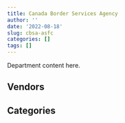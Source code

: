 ```yaml
---
title: Canada Border Services Agency
author: ''
date: '2022-08-18'
slug: cbsa-asfc
categories: []
tags: []
---
```


<script src="/rmarkdown-libs/htmlwidgets/htmlwidgets.js"></script>
<link href="/rmarkdown-libs/datatables-css/datatables-crosstalk.css" rel="stylesheet" />
<script src="/rmarkdown-libs/datatables-binding/datatables.js"></script>
<script src="/rmarkdown-libs/jquery/jquery-3.6.0.min.js"></script>
<link href="/rmarkdown-libs/dt-core-bootstrap/css/dataTables.bootstrap.min.css" rel="stylesheet" />
<link href="/rmarkdown-libs/dt-core-bootstrap/css/dataTables.bootstrap.extra.css" rel="stylesheet" />
<script src="/rmarkdown-libs/dt-core-bootstrap/js/jquery.dataTables.min.js"></script>
<script src="/rmarkdown-libs/dt-core-bootstrap/js/dataTables.bootstrap.min.js"></script>
<link href="/rmarkdown-libs/crosstalk/css/crosstalk.min.css" rel="stylesheet" />
<script src="/rmarkdown-libs/crosstalk/js/crosstalk.min.js"></script>
<script src="/rmarkdown-libs/htmlwidgets/htmlwidgets.js"></script>
<link href="/rmarkdown-libs/datatables-css/datatables-crosstalk.css" rel="stylesheet" />
<script src="/rmarkdown-libs/datatables-binding/datatables.js"></script>
<script src="/rmarkdown-libs/jquery/jquery-3.6.0.min.js"></script>
<link href="/rmarkdown-libs/dt-core-bootstrap/css/dataTables.bootstrap.min.css" rel="stylesheet" />
<link href="/rmarkdown-libs/dt-core-bootstrap/css/dataTables.bootstrap.extra.css" rel="stylesheet" />
<script src="/rmarkdown-libs/dt-core-bootstrap/js/jquery.dataTables.min.js"></script>
<script src="/rmarkdown-libs/dt-core-bootstrap/js/dataTables.bootstrap.min.js"></script>
<link href="/rmarkdown-libs/crosstalk/css/crosstalk.min.css" rel="stylesheet" />
<script src="/rmarkdown-libs/crosstalk/js/crosstalk.min.js"></script>

Department content here.

## Vendors

<div id="htmlwidget-1" style="width:100%;height:auto;" class="datatables html-widget"></div>
<script type="application/json" data-for="htmlwidget-1">{"x":{"style":"bootstrap","filter":"none","vertical":false,"data":[["<a href=\"/vendors/10647802_canada/\">10647802 CANADA<\/a>","<a href=\"/vendors/2536_4589_quebec/\">2536 4589 QUEBEC<\/a>","<a href=\"/vendors/3d_datacomm/\">3D DATACOMM<\/a>","<a href=\"/vendors/4_office_automation/\">4 OFFICE AUTOMATION<\/a>","<a href=\"/vendors/4plan_consulting/\">4PLAN CONSULTING<\/a>","<a href=\"/vendors/9053_9776_quebec/\">9053 9776 QUEBEC<\/a>","<a href=\"/vendors/a_hundred_answers/\">A HUNDRED ANSWERS<\/a>","<a href=\"/vendors/accenture/\">ACCENTURE<\/a>","<a href=\"/vendors/access_2_networks/\">ACCESS 2 NETWORKS<\/a>","<a href=\"/vendors/acklands_grainger/\">ACKLANDS GRAINGER<\/a>","<a href=\"/vendors/acme_future_security_controls/\">ACME FUTURE SECURITY CONTROLS<\/a>","<a href=\"/vendors/act/\">ACT<\/a>","<a href=\"/vendors/adapt_pharma_canada/\">ADAPT PHARMA CANADA<\/a>","<a href=\"/vendors/adga_group/\">ADGA GROUP<\/a>","<a href=\"/vendors/adrm_technology_consulting/\">ADRM TECHNOLOGY CONSULTING<\/a>","<a href=\"/vendors/advanced_business_interiors/\">ADVANCED BUSINESS INTERIORS<\/a>","<a href=\"/vendors/advanced_chippewa_technologies/\">ADVANCED CHIPPEWA TECHNOLOGIES<\/a>","<a href=\"/vendors/agilent/\">AGILENT<\/a>","<a href=\"/vendors/altis_human_resources/\">ALTIS HUMAN RESOURCES<\/a>","<a href=\"/vendors/amazon/\">AMAZON<\/a>","<a href=\"/vendors/anixter_canada/\">ANIXTER CANADA<\/a>","<a href=\"/vendors/aon_reed_stenhouse/\">AON REED STENHOUSE<\/a>","<a href=\"/vendors/applied_electonics/\">APPLIED ELECTONICS<\/a>","<a href=\"/vendors/ari_financial_services/\">ARI FINANCIAL SERVICES<\/a>","<a href=\"/vendors/artemp_personnel_services/\">ARTEMP PERSONNEL SERVICES<\/a>","<a href=\"/vendors/atco/\">ATCO<\/a>","<a href=\"/vendors/atlantic_business_interiors/\">ATLANTIC BUSINESS INTERIORS<\/a>","<a href=\"/vendors/attachmate/\">ATTACHMATE<\/a>","<a href=\"/vendors/avi_spl_canada/\">AVI SPL CANADA<\/a>","<a href=\"/vendors/bargreen_ellingson/\">BARGREEN ELLINGSON<\/a>","<a href=\"/vendors/bdo_canada/\">BDO CANADA<\/a>","<a href=\"/vendors/bell_canada/\">BELL CANADA<\/a>","<a href=\"/vendors/bio_nuclear_diagnostics/\">BIO NUCLEAR DIAGNOSTICS<\/a>","<a href=\"/vendors/bruker/\">BRUKER<\/a>","<a href=\"/vendors/cache_computer_consulting/\">CACHE COMPUTER CONSULTING<\/a>","<a href=\"/vendors/calian/\">CALIAN<\/a>","<a href=\"/vendors/canadian_corps_of_commissionaires/\">CANADIAN CORPS OF COMMISSIONAIRES<\/a>","<a href=\"/vendors/canadian_maritime_engineering/\">CANADIAN MARITIME ENGINEERING<\/a>","<a href=\"/vendors/canadian_red_cross/\">CANADIAN RED CROSS<\/a>","<a href=\"/vendors/canon/\">CANON<\/a>","<a href=\"/vendors/carahsoft_technology/\">CARAHSOFT TECHNOLOGY<\/a>","<a href=\"/vendors/carswell/\">CARSWELL<\/a>","<a href=\"/vendors/cbci_telecom/\">CBCI TELECOM<\/a>","<a href=\"/vendors/cdw_canada/\">CDW CANADA<\/a>","<a href=\"/vendors/cgi/\">CGI<\/a>","<a href=\"/vendors/channel_management_international/\">CHANNEL MANAGEMENT INTERNATIONAL<\/a>","<a href=\"/vendors/charron_human_resources/\">CHARRON HUMAN RESOURCES<\/a>","<a href=\"/vendors/chubb_edwards/\">CHUBB EDWARDS<\/a>","<a href=\"/vendors/cistel_technology/\">CISTEL TECHNOLOGY<\/a>","<a href=\"/vendors/citrix/\">CITRIX<\/a>","<a href=\"/vendors/closereach/\">CLOSEREACH<\/a>","<a href=\"/vendors/cnw_group/\">CNW GROUP<\/a>","<a href=\"/vendors/cofomo/\">COFOMO<\/a>","<a href=\"/vendors/contract_community/\">CONTRACT COMMUNITY<\/a>","<a href=\"/vendors/coradix_technology_consulting/\">CORADIX TECHNOLOGY CONSULTING<\/a>","<a href=\"/vendors/corbel_management/\">CORBEL MANAGEMENT<\/a>","<a href=\"/vendors/cossette_communications/\">COSSETTE COMMUNICATIONS<\/a>","<a href=\"/vendors/csdc_systems/\">CSDC SYSTEMS<\/a>","<a href=\"/vendors/ctoms/\">CTOMS<\/a>","<a href=\"/vendors/d4is_solutions/\">D4IS SOLUTIONS<\/a>","<a href=\"/vendors/dalian_enterprises/\">DALIAN ENTERPRISES<\/a>","<a href=\"/vendors/data_communications_management/\">DATA COMMUNICATIONS MANAGEMENT<\/a>","<a href=\"/vendors/davtair_industries/\">DAVTAIR INDUSTRIES<\/a>","<a href=\"/vendors/delco_automation/\">DELCO AUTOMATION<\/a>","<a href=\"/vendors/dell_computer/\">DELL COMPUTER<\/a>","<a href=\"/vendors/deloitte_and_touche/\">DELOITTE AND TOUCHE<\/a>","<a href=\"/vendors/dls_technology/\">DLS TECHNOLOGY<\/a>","<a href=\"/vendors/donna_cona/\">DONNA CONA<\/a>","<a href=\"/vendors/dwp_solutions/\">DWP SOLUTIONS<\/a>","<a href=\"/vendors/dynabook_canada/\">DYNABOOK CANADA<\/a>","<a href=\"/vendors/dynamic_personnel_consultants/\">DYNAMIC PERSONNEL CONSULTANTS<\/a>","<a href=\"/vendors/eagle_professional_resources/\">EAGLE PROFESSIONAL RESOURCES<\/a>","<a href=\"/vendors/eclipsys_solutions/\">ECLIPSYS SOLUTIONS<\/a>","<a href=\"/vendors/ecole_de_langues_abce/\">ECOLE DE LANGUES ABCE<\/a>","<a href=\"/vendors/ecole_de_langues_la_cite/\">ECOLE DE LANGUES LA CITE<\/a>","<a href=\"/vendors/ekos_research_associates/\">EKOS RESEARCH ASSOCIATES<\/a>","<a href=\"/vendors/emcon_services/\">EMCON SERVICES<\/a>","<a href=\"/vendors/emergent_biosolutions/\">EMERGENT BIOSOLUTIONS<\/a>","<a href=\"/vendors/empowered_networks/\">EMPOWERED NETWORKS<\/a>","<a href=\"/vendors/entrust/\">ENTRUST<\/a>","<a href=\"/vendors/ernst_young/\">ERNST YOUNG<\/a>","<a href=\"/vendors/esri/\">ESRI<\/a>","<a href=\"/vendors/excel_human_resources/\">EXCEL HUMAN RESOURCES<\/a>","<a href=\"/vendors/extravision_video_technologies/\">EXTRAVISION VIDEO TECHNOLOGIES<\/a>","<a href=\"/vendors/fast_forward_french/\">FAST FORWARD FRENCH<\/a>","<a href=\"/vendors/fast_track_staffing/\">FAST TRACK STAFFING<\/a>","<a href=\"/vendors/fca_canada/\">FCA CANADA<\/a>","<a href=\"/vendors/ford_motor_company/\">FORD MOTOR COMPANY<\/a>","<a href=\"/vendors/freebalance/\">FREEBALANCE<\/a>","<a href=\"/vendors/fujitsu/\">FUJITSU<\/a>","<a href=\"/vendors/g4s_security_services/\">G4S SECURITY SERVICES<\/a>","<a href=\"/vendors/garda_canada_security/\">GARDA CANADA SECURITY<\/a>","<a href=\"/vendors/garda_security_group/\">GARDA SECURITY GROUP<\/a>","<a href=\"/vendors/gartner/\">GARTNER<\/a>","<a href=\"/vendors/gc_strategies/\">GC STRATEGIES<\/a>","<a href=\"/vendors/gdi_services/\">GDI SERVICES<\/a>","<a href=\"/vendors/general_motors/\">GENERAL MOTORS<\/a>","<a href=\"/vendors/genesis_integration/\">GENESIS INTEGRATION<\/a>","<a href=\"/vendors/gfl_environmental/\">GFL ENVIRONMENTAL<\/a>","<a href=\"/vendors/glasshouse_systems/\">GLASSHOUSE SYSTEMS<\/a>","<a href=\"/vendors/global_knowledge/\">GLOBAL KNOWLEDGE<\/a>","<a href=\"/vendors/global_upholstery/\">GLOBAL UPHOLSTERY<\/a>","<a href=\"/vendors/goss_gilroy/\">GOSS GILROY<\/a>","<a href=\"/vendors/grand_toy/\">GRAND TOY<\/a>","<a href=\"/vendors/graybridge_international_consulting/\">GRAYBRIDGE INTERNATIONAL CONSULTING<\/a>","<a href=\"/vendors/greater_toronto_airport_authority/\">GREATER TORONTO AIRPORT AUTHORITY<\/a>","<a href=\"/vendors/haworth/\">HAWORTH<\/a>","<a href=\"/vendors/hewlett_packard/\">HEWLETT PACKARD<\/a>","<a href=\"/vendors/honeywell/\">HONEYWELL<\/a>","<a href=\"/vendors/hypertec/\">HYPERTEC<\/a>","<a href=\"/vendors/hyundai_auto_canada/\">HYUNDAI AUTO CANADA<\/a>","<a href=\"/vendors/i4c_information_technology/\">I4C INFORMATION TECHNOLOGY<\/a>","<a href=\"/vendors/ibi_group_architects_canada/\">IBI GROUP ARCHITECTS CANADA<\/a>","<a href=\"/vendors/ibiska_telecom/\">IBISKA TELECOM<\/a>","<a href=\"/vendors/ibm_canada/\">IBM CANADA<\/a>","<a href=\"/vendors/ihs_global/\">IHS GLOBAL<\/a>","<a href=\"/vendors/imp_group/\">IMP GROUP<\/a>","<a href=\"/vendors/info_tech_research_group/\">INFO TECH RESEARCH GROUP<\/a>","<a href=\"/vendors/insa/\">INSA<\/a>","<a href=\"/vendors/integra_networks/\">INTEGRA NETWORKS<\/a>","<a href=\"/vendors/integrated_distribution_systems/\">INTEGRATED DISTRIBUTION SYSTEMS<\/a>","<a href=\"/vendors/ipsos/\">IPSOS<\/a>","<a href=\"/vendors/iron_mountain/\">IRON MOUNTAIN<\/a>","<a href=\"/vendors/isomass_scientific/\">ISOMASS SCIENTIFIC<\/a>","<a href=\"/vendors/it_net_consultants/\">IT NET CONSULTANTS<\/a>","<a href=\"/vendors/itex/\">ITEX<\/a>","<a href=\"/vendors/jim_pattison_industries/\">JIM PATTISON INDUSTRIES<\/a>","<a href=\"/vendors/john_howard_society/\">JOHN HOWARD SOCIETY<\/a>","<a href=\"/vendors/johnson_controls_canada/\">JOHNSON CONTROLS CANADA<\/a>","<a href=\"/vendors/konica_minolta_business_solutions/\">KONICA MINOLTA BUSINESS SOLUTIONS<\/a>","<a href=\"/vendors/kpmg/\">KPMG<\/a>","<a href=\"/vendors/kwc_architects/\">KWC ARCHITECTS<\/a>","<a href=\"/vendors/l3harris/\">L3HARRIS<\/a>","<a href=\"/vendors/language_research_development_group/\">LANGUAGE RESEARCH DEVELOPMENT GROUP<\/a>","<a href=\"/vendors/lansdowne_technologies/\">LANSDOWNE TECHNOLOGIES<\/a>","<a href=\"/vendors/leo_pisces_services_group/\">LEO PISCES SERVICES GROUP<\/a>","<a href=\"/vendors/les_entreprises_fervel/\">LES ENTREPRISES FERVEL<\/a>","<a href=\"/vendors/lexisnexis_canada/\">LEXISNEXIS CANADA<\/a>","<a href=\"/vendors/lloyd_libke_law_enforcement_sales/\">LLOYD LIBKE LAW ENFORCEMENT SALES<\/a>","<a href=\"/vendors/logistik_unicorp/\">LOGISTIK UNICORP<\/a>","<a href=\"/vendors/lumina_it/\">LUMINA IT<\/a>","<a href=\"/vendors/manpower_services_canada/\">MANPOWER SERVICES CANADA<\/a>","<a href=\"/vendors/maplesoft_consulting/\">MAPLESOFT CONSULTING<\/a>","<a href=\"/vendors/mckinsey_and_company/\">MCKINSEY AND COMPANY<\/a>","<a href=\"/vendors/mdos_consulting/\">MDOS CONSULTING<\/a>","<a href=\"/vendors/medi_select/\">MEDI SELECT<\/a>","<a href=\"/vendors/mega_tech/\">MEGA TECH<\/a>","<a href=\"/vendors/meggitt/\">MEGGITT<\/a>","<a href=\"/vendors/mgis/\">MGIS<\/a>","<a href=\"/vendors/microsoft_canada/\">MICROSOFT CANADA<\/a>","<a href=\"/vendors/mindwire_systems/\">MINDWIRE SYSTEMS<\/a>","<a href=\"/vendors/mishkumi_technologies/\">MISHKUMI TECHNOLOGIES<\/a>","<a href=\"/vendors/mitsubishi_motor_sales/\">MITSUBISHI MOTOR SALES<\/a>","<a href=\"/vendors/modis_canada/\">MODIS CANADA<\/a>","<a href=\"/vendors/moerae_solutions/\">MOERAE SOLUTIONS<\/a>","<a href=\"/vendors/moore_canada/\">MOORE CANADA<\/a>","<a href=\"/vendors/morpho_canada/\">MORPHO CANADA<\/a>","<a href=\"/vendors/motorola_solutions_canada/\">MOTOROLA SOLUTIONS CANADA<\/a>","<a href=\"/vendors/nations_translation_group/\">NATIONS TRANSLATION GROUP<\/a>","<a href=\"/vendors/nav_canada/\">NAV CANADA<\/a>","<a href=\"/vendors/navpoint_consulting_group/\">NAVPOINT CONSULTING GROUP<\/a>","<a href=\"/vendors/neptune_security_services/\">NEPTUNE SECURITY SERVICES<\/a>","<a href=\"/vendors/newfound_recruiting/\">NEWFOUND RECRUITING<\/a>","<a href=\"/vendors/nisha_techonologies/\">NISHA TECHONOLOGIES<\/a>","<a href=\"/vendors/nissan_canada/\">NISSAN CANADA<\/a>","<a href=\"/vendors/nuctech_company/\">NUCTECH COMPANY<\/a>","<a href=\"/vendors/olin/\">OLIN<\/a>","<a href=\"/vendors/onx_enterprise_solutions/\">ONX ENTERPRISE SOLUTIONS<\/a>","<a href=\"/vendors/openframe_technologies/\">OPENFRAME TECHNOLOGIES<\/a>","<a href=\"/vendors/opentext/\">OPENTEXT<\/a>","<a href=\"/vendors/oracle_canada/\">ORACLE CANADA<\/a>","<a href=\"/vendors/pacific_safety_products/\">PACIFIC SAFETY PRODUCTS<\/a>","<a href=\"/vendors/paladin_group/\">PALADIN GROUP<\/a>","<a href=\"/vendors/pattison_sign_group/\">PATTISON SIGN GROUP<\/a>","<a href=\"/vendors/perceptics/\">PERCEPTICS<\/a>","<a href=\"/vendors/phaselock_systems_international/\">PHASELOCK SYSTEMS INTERNATIONAL<\/a>","<a href=\"/vendors/pitney_bowes/\">PITNEY BOWES<\/a>","<a href=\"/vendors/pleiad_canada/\">PLEIAD CANADA<\/a>","<a href=\"/vendors/polaris_industries/\">POLARIS INDUSTRIES<\/a>","<a href=\"/vendors/pra/\">PRA<\/a>","<a href=\"/vendors/precisionerp/\">PRECISIONERP<\/a>","<a href=\"/vendors/precisionit/\">PRECISIONIT<\/a>","<a href=\"/vendors/pricewaterhouse_coopers/\">PRICEWATERHOUSE COOPERS<\/a>","<a href=\"/vendors/printers_plus/\">PRINTERS PLUS<\/a>","<a href=\"/vendors/procom_consultants/\">PROCOM CONSULTANTS<\/a>","<a href=\"/vendors/proquest/\">PROQUEST<\/a>","<a href=\"/vendors/prosci_canada/\">PROSCI CANADA<\/a>","<a href=\"/vendors/protak_consulting_group/\">PROTAK CONSULTING GROUP<\/a>","<a href=\"/vendors/purelogic/\">PURELOGIC<\/a>","<a href=\"/vendors/purespirit_solutions/\">PURESPIRIT SOLUTIONS<\/a>","<a href=\"/vendors/qiagen/\">QIAGEN<\/a>","<a href=\"/vendors/qmr/\">QMR<\/a>","<a href=\"/vendors/quantum_management_services/\">QUANTUM MANAGEMENT SERVICES<\/a>","<a href=\"/vendors/queen_s_university/\">QUEEN S UNIVERSITY<\/a>","<a href=\"/vendors/quintet_consulting/\">QUINTET CONSULTING<\/a>","<a href=\"/vendors/r_e_gilmore_investments/\">R E GILMORE INVESTMENTS<\/a>","<a href=\"/vendors/radiation_solutions/\">RADIATION SOLUTIONS<\/a>","<a href=\"/vendors/rampart_international/\">RAMPART INTERNATIONAL<\/a>","<a href=\"/vendors/randstad/\">RANDSTAD<\/a>","<a href=\"/vendors/rapiscan_systems/\">RAPISCAN SYSTEMS<\/a>","<a href=\"/vendors/raymond_chabot_grant_thornton/\">RAYMOND CHABOT GRANT THORNTON<\/a>","<a href=\"/vendors/rogers/\">ROGERS<\/a>","<a href=\"/vendors/s_p_global_market_intelligence/\">S P GLOBAL MARKET INTELLIGENCE<\/a>","<a href=\"/vendors/salvation_army/\">SALVATION ARMY<\/a>","<a href=\"/vendors/sap/\">SAP<\/a>","<a href=\"/vendors/sas_institute/\">SAS INSTITUTE<\/a>","<a href=\"/vendors/securiguard_services/\">SECURIGUARD SERVICES<\/a>","<a href=\"/vendors/serco/\">SERCO<\/a>","<a href=\"/vendors/sharp_electronics/\">SHARP ELECTRONICS<\/a>","<a href=\"/vendors/si_systems/\">SI SYSTEMS<\/a>","<a href=\"/vendors/smiths_detection/\">SMITHS DETECTION<\/a>","<a href=\"/vendors/softchoice/\">SOFTCHOICE<\/a>","<a href=\"/vendors/softsim_technologies/\">SOFTSIM TECHNOLOGIES<\/a>","<a href=\"/vendors/solotech/\">SOLOTECH<\/a>","<a href=\"/vendors/somos/\">SOMOS<\/a>","<a href=\"/vendors/st_joseph_print_group/\">ST JOSEPH PRINT GROUP<\/a>","<a href=\"/vendors/stantec/\">STANTEC<\/a>","<a href=\"/vendors/subaru_canada/\">SUBARU CANADA<\/a>","<a href=\"/vendors/summit_canada_distributors/\">SUMMIT CANADA DISTRIBUTORS<\/a>","<a href=\"/vendors/supremex/\">SUPREMEX<\/a>","<a href=\"/vendors/systematix_solutions/\">SYSTEMATIX SOLUTIONS<\/a>","<a href=\"/vendors/systemscope/\">SYSTEMSCOPE<\/a>","<a href=\"/vendors/taligent_consulting/\">TALIGENT CONSULTING<\/a>","<a href=\"/vendors/teknion/\">TEKNION<\/a>","<a href=\"/vendors/teksystems_canada/\">TEKSYSTEMS CANADA<\/a>","<a href=\"/vendors/telecom_computer_services/\">TELECOM COMPUTER SERVICES<\/a>","<a href=\"/vendors/telus_canada/\">TELUS CANADA<\/a>","<a href=\"/vendors/tenaquip/\">TENAQUIP<\/a>","<a href=\"/vendors/tervita/\">TERVITA<\/a>","<a href=\"/vendors/tes_contract_services/\">TES CONTRACT SERVICES<\/a>","<a href=\"/vendors/the_aim_group/\">THE AIM GROUP<\/a>","<a href=\"/vendors/the_halifax_group/\">THE HALIFAX GROUP<\/a>","<a href=\"/vendors/the_masha_krupp_translation_group/\">THE MASHA KRUPP TRANSLATION GROUP<\/a>","<a href=\"/vendors/the_mathworks/\">THE MATHWORKS<\/a>","<a href=\"/vendors/the_right_door_consulting/\">THE RIGHT DOOR CONSULTING<\/a>","<a href=\"/vendors/thermo_fisher_scientific/\">THERMO FISHER SCIENTIFIC<\/a>","<a href=\"/vendors/thomson_reuters/\">THOMSON REUTERS<\/a>","<a href=\"/vendors/tiree/\">TIREE<\/a>","<a href=\"/vendors/titan_boats/\">TITAN BOATS<\/a>","<a href=\"/vendors/toronto_bail_program/\">TORONTO BAIL PROGRAM<\/a>","<a href=\"/vendors/toshiba_canada/\">TOSHIBA CANADA<\/a>","<a href=\"/vendors/toyota_canada/\">TOYOTA CANADA<\/a>","<a href=\"/vendors/tpg_technology_consultants/\">TPG TECHNOLOGY CONSULTANTS<\/a>","<a href=\"/vendors/trm_technologies/\">TRM TECHNOLOGIES<\/a>","<a href=\"/vendors/tundra_technical_solutions/\">TUNDRA TECHNICAL SOLUTIONS<\/a>","<a href=\"/vendors/tyco_integrated_fire_security/\">TYCO INTEGRATED FIRE SECURITY<\/a>","<a href=\"/vendors/unisource/\">UNISOURCE<\/a>","<a href=\"/vendors/unisync_group/\">UNISYNC GROUP<\/a>","<a href=\"/vendors/unisys_canada/\">UNISYS CANADA<\/a>","<a href=\"/vendors/university_of_ottawa/\">UNIVERSITY OF OTTAWA<\/a>","<a href=\"/vendors/veritaaq_technology_house/\">VERITAAQ TECHNOLOGY HOUSE<\/a>","<a href=\"/vendors/vmware/\">VMWARE<\/a>","<a href=\"/vendors/vwr_international/\">VWR INTERNATIONAL<\/a>","<a href=\"/vendors/william_j_barker_clinical/\">WILLIAM J BARKER CLINICAL<\/a>","<a href=\"/vendors/wolters_kluwer/\">WOLTERS KLUWER<\/a>","<a href=\"/vendors/workdynamics_technologies/\">WORKDYNAMICS TECHNOLOGIES<\/a>","<a href=\"/vendors/worldreach_software/\">WORLDREACH SOFTWARE<\/a>","<a href=\"/vendors/xerox/\">XEROX<\/a>","<a href=\"/vendors/yamaha_motors_canada/\">YAMAHA MOTORS CANADA<\/a>","<a href=\"/vendors/zernam_enterprise/\">ZERNAM ENTERPRISE<\/a>"],[null,2067482.22,null,27887.69,259119.56,null,null,null,null,25029.6,89092.83,null,75045.28,null,345025.47,231624.78,2811096.6,133307.59,1017789.37,null,null,5807.17,24930.47,11300,17555.28,null,15335.3,null,131684.35,null,945348.65,431856.5,null,null,null,1981917.33,4595660.3,null,2438821.86,105903.4,127991.89,36297.59,null,723682.3,4888068.78,null,null,13551.11,45451.31,null,93169.17,null,12119036.32,206198.3,230960.73,7321736.6,417014.83,148270.16,3203.34,1518700.65,null,12430,null,null,5193.96,4186390.17,null,6382661.15,879656.88,null,30292.44,327331.83,5181698.8,166190.29,29096.98,105308.75,37279.54,null,174.2,116043.01,931026.86,19243.9,469020.44,null,null,null,null,36602.96,105090,206235.4,8455498.56,3617336.75,9837271.17,1782513.01,null,658003.09,null,null,1668.72,52365.38,24088.53,69305.24,140316.86,47509.81,14812.08,419273.02,27037.96,23473.77,72899.14,46425.49,null,96477.57,2656768.76,3473167.51,17055280.57,121116.33,586770.91,null,20118.05,1357393.61,11051.33,null,308435.13,21766.74,96917.62,64299.41,633629.33,null,64934.5,13027.95,43868.43,null,156701.65,null,null,28945.91,null,125141.26,1940606.01,4731523.48,430063.58,11730.53,114315.25,740398.35,527018.39,null,null,null,3648543.1,544904.46,1652916.17,37307.82,44939.25,1678582.29,304707.41,583747,637379.27,19201626.52,null,2330097.37,591655.55,null,672772.16,2034968.3,null,234945.84,null,null,166562,27902.18,181036,null,16494.45,1297048.04,4593652.48,null,23077.67,null,null,null,711474.39,451966.19,764063.12,54496.42,2864764.36,null,null,97293,182437.59,null,null,1129194.56,2986.03,null,null,17138.51,889504.19,81779.41,5327832.06,1259870.28,568193.3,null,null,null,956977.14,10596.01,430199.76,451842.31,3495.09,5698490.88,5113276.28,19407.28,null,8333.33,571125.1,null,null,null,86410.15,24916.12,639840.87,null,922569.96,2245.38,1656332.43,98629.59,206604.8,null,null,622878.92,506660.89,92096.08,null,23892.76,66741.05,245527.57,null,143490.92,null,1422769.43,2145761.57,null,4245031.46,623473.1,null,262844.12,null,null,null,152550,7680277.3,null,null,1415763.96,17432.43,9175.8,null,93599.2,11690.84,62370.94],[null,2067482.22,10717.06,24551.75,231482.49,null,null,null,null,24862.62,143229.6,null,56490.03,330433.34,112425.8,null,1916509,312383.73,1567356.63,null,10339.5,null,12749.41,null,null,null,null,null,329048.42,40320.43,891108.65,1267946.94,null,null,362186.96,4263181.52,12589322.17,null,3243548.22,133496.41,134919.09,null,16971.37,67668.51,4705252.88,null,35420.74,12126.82,11331.7,null,108157.15,null,17519821.96,46460.41,230960.73,11113325.28,null,148270.16,19486.96,2164326.48,null,14395.5,null,336956.02,52022.18,22036384.45,null,6408142.11,490902.05,null,null,null,null,168753.92,62480.95,101976.19,null,null,22141.76,null,510934.97,20842.69,806870.44,null,null,null,null,1459866.4,105090,206235.4,9099060.15,null,9801092.43,2899183.69,null,658003.09,3119708.14,35099.15,8230.85,102497.95,102254.51,122129.66,140316.86,74029.11,83094.43,432197.9,null,224876,97323.68,73112.13,112207.88,260846.76,2656768.76,2218846.29,13536828.18,132658.65,442087.67,null,null,1681058.57,11051.33,null,null,null,267991.9,28459.57,483179.84,1753821.12,null,11766.39,91392.57,null,null,15565,101652.54,256256.85,null,112691.74,1668048.99,4731523.48,89154.8,37484.7,144329.31,1444422.03,716645.07,null,12494.92,null,6778263.12,445924.17,2008728.56,11723.75,29651.77,992568.47,15026.67,457412.48,591840.27,1721148.38,null,323570.71,591655.55,780390.57,672772.16,10048926.53,null,577748.21,45647.99,3286.23,166562,161513.75,425520.14,7865.18,765756.11,1306742.87,5277975.22,30916.8,57830.21,null,null,null,839906.25,785574.47,1463750.45,142748.31,2553755.78,null,202246.73,null,null,null,4269.68,1078971.46,null,null,187949.37,18623.49,873695.32,45369.85,4408780.62,1259870.28,430708.38,null,null,496340.51,1555790.42,null,5234097.13,431059.51,7658.85,5562071.9,7742874.05,299130.23,null,8333.33,179077.22,null,null,173090.98,75059.15,24902.57,459937.83,null,1343884.28,67511.25,1532995,null,417305.45,null,13930.82,203558.33,244191,null,null,null,167231.85,200736.29,39848.26,null,195626.63,1528655.42,911017.02,447660.14,6531500.45,644030.44,null,205856.68,null,21860.08,5357,null,9238062.2,22100,null,1403159.08,17432.43,149103.36,141642.49,114496.16,null,18469.06],[null,2073146.56,null,20052.64,205875,2620306.73,14683.83,24860,null,120849.94,51401.01,null,48510.68,474269.02,null,null,1935125.13,622903.85,1781975.63,462827.15,null,null,31086.04,96834.42,null,22137.16,385.83,65499.26,250842.04,null,592529.74,2794053.75,33366.41,39460.57,2766977.4,5825908.92,13524536.23,4151070.39,3252434.65,137921.36,243857.63,null,24403.4,1869360.62,4650601.12,1616.88,83532.1,5197.21,null,10465.3,182985.08,null,16983157.3,null,231593.5,9923392.38,null,148676.38,null,1473777.81,1560127.33,null,null,198920.54,37090.96,57334366.45,null,7894710.35,210201.28,2632092.17,39154.5,null,309736.68,98310.25,83636.43,null,null,null,20521.72,null,101836.58,55880.52,776146.64,458349.53,24990,11017.5,462850.96,2436039.39,107401.98,206800.43,7598178.86,10693560.72,1633897.52,3795866.27,null,900781.83,2358400.41,null,10699.13,null,46299.09,40293.38,140701.29,56656.31,50391.54,366260.84,null,154414,88002.66,101705.65,null,261561.41,2664047.58,1726615.98,14300226.49,158010.21,null,78893.55,null,30921.32,11421.27,26027,null,null,268726.13,66610.71,363282.88,2010720.19,null,11197.95,null,41116.96,null,null,null,239056.74,2429.47,109965.59,null,4744486.56,7624.04,3845.53,209621.14,666911.08,767784.22,21097.33,12644.26,285029.26,9653349.67,678501.39,2246674.73,null,227834.22,2724337.93,null,293376.22,706735.13,1380866.69,null,119543.49,593276.53,1009268.37,674615.37,3089625.82,89260.12,4617248.62,1670716.45,118792.01,30574.39,72637.83,1081257.11,1327749.86,129804.55,124281.34,3946992.61,71924.93,29471.4,null,null,25029.5,702148.78,659487.97,1704543,224518.25,2828584.04,null,811095.29,null,360109.82,190928.42,68092.59,1305478.99,null,55935,42692.5,14037.99,876089.01,117147.32,4924387.03,1263321.98,2155271.2,152656.92,null,597567.85,1715859.68,null,5248437.13,72040.08,11624.89,7897306.26,8417755.72,685867.82,null,4885.84,null,10904.5,85972.51,133928.61,75264.79,17342.29,591013.86,94291.66,1363492.3,79534.09,2440527.73,16217.99,222129.72,null,null,null,null,null,28805.75,null,181313.44,348903.35,69572.95,null,522622.95,1532843.51,4055.22,414940.96,7346977.74,645794.91,null,243348.83,64263.1,null,648196.93,32544,12418299.99,1808666.78,null,1407003.35,17480.2,20790.41,710152.77,105903.69,null,null],[608583.84,1495384.4,null,11594.91,null,3427999.84,94563.96,7458,405896,112687.96,138815.5,364740.76,10396,2407074.18,603992.56,null,1803245.3,727428.05,1003764.04,6399021.08,null,null,null,19366.88,null,null,15647.43,88683.17,76722.42,null,2731363.91,871807.02,null,305340.32,2865389.47,6594629.24,11861982.91,null,1152522.93,98473.39,243248.85,null,13301.3,674390.17,2377131.35,36885.05,48477,null,null,null,168457.12,16950,11285401.38,null,230960.73,13288501.96,null,148270.16,null,851522.91,3963149.32,null,34090.09,1961654.64,null,88067545.28,5877.95,4858388.74,209626.96,1784412.68,null,4643,380740.27,14341.65,13230,null,null,81638.13,20465.65,null,190360.7,1322.01,265162.75,null,null,null,454561.71,2312845.88,null,206235.4,7577418.81,11686076.84,null,3081499.49,12012371.54,848932.86,763263.61,225186.41,16000.38,null,66181.96,127331.29,156585.97,123616.03,233264.92,321175.64,null,82251.2,92825.53,148662.8,null,174374.27,2656768.76,1179888.59,16836302.85,68575.42,null,182467.81,166771.48,15397.42,8941.47,148435.26,null,null,179150.75,23072.74,65908.94,2005226.42,null,26890.02,null,28337.36,null,39522.17,null,551780.85,11539.99,122967.78,null,4806103.48,null,null,209048.41,276968.54,576059.77,null,44479.76,544689.42,9162382.37,1974691.87,1147068.16,null,null,2106986.58,null,374060.39,591840.27,4875918.77,25057.22,366667,591655.55,1006510.8,672772.16,281217.57,91270.67,615562.15,1255319.73,null,null,27902.18,695812.44,1729360.7,573705.11,595550.4,3936208.47,null,52437.36,24295,42022.44,null,71653.96,309743.18,472236.71,55565.24,2520539.42,11342.41,922010.89,null,null,null,null,1686852.1,null,null,170272.25,null,1291534.82,154307.7,3214448.39,1259870.28,1038081.07,73943.2,54681.8,178336.92,1642027.02,null,5234097.13,null,8098.04,6001093.64,6030189.21,56731.15,235436.48,null,null,null,11415.98,117891.21,75059.15,46950.4,589399.07,570877.3,340358.66,119754.11,6053151.28,null,250289.24,10615.22,null,null,837875.38,null,236365.46,null,170505.95,183419.57,9317.86,null,831279.56,1528655.42,675.87,200658.62,8923474.71,644030.44,98146.13,294446.79,null,null,null,null,8887472.63,83086.78,18399.1,1403159.08,17432.43,25716.87,1208138.47,120589.94,null,77546.25]],"container":"<table class=\"table table-striped table-hover row-border order-column display\">\n  <thead>\n    <tr>\n      <th>Vendor<\/th>\n      <th>2017-2018<\/th>\n      <th>2018-2019<\/th>\n      <th>2019-2020<\/th>\n      <th>2020-2021<\/th>\n    <\/tr>\n  <\/thead>\n<\/table>","options":{"order":[[4,"desc"]],"pageLength":10,"autoWidth":true,"columnDefs":[{"targets":1,"render":"function(data, type, row, meta) {\n    return type !== 'display' ? data : DTWidget.formatCurrency(data, \"$\", 2, 3, \",\", \".\", true, null);\n  }"},{"targets":2,"render":"function(data, type, row, meta) {\n    return type !== 'display' ? data : DTWidget.formatCurrency(data, \"$\", 2, 3, \",\", \".\", true, null);\n  }"},{"targets":3,"render":"function(data, type, row, meta) {\n    return type !== 'display' ? data : DTWidget.formatCurrency(data, \"$\", 2, 3, \",\", \".\", true, null);\n  }"},{"targets":4,"render":"function(data, type, row, meta) {\n    return type !== 'display' ? data : DTWidget.formatCurrency(data, \"$\", 2, 3, \",\", \".\", true, null);\n  }"},{"width":"16%","targets":[1,2,3,4]},{"className":"dt-right","targets":[1,2,3,4]}],"orderClasses":false}},"evals":["options.columnDefs.0.render","options.columnDefs.1.render","options.columnDefs.2.render","options.columnDefs.3.render"],"jsHooks":[]}</script>

## Categories

<div id="htmlwidget-2" style="width:100%;height:auto;" class="datatables html-widget"></div>
<script type="application/json" data-for="htmlwidget-2">{"x":{"style":"bootstrap","filter":"none","vertical":false,"data":[["<a href=\"/categories/1_facilities_and_construction/\">Facilities and construction<\/a>","<a href=\"/categories/10_office_management/\">Office management<\/a>","<a href=\"/categories/2_professional_services/\">Professional services<\/a>","<a href=\"/categories/3_information_technology/\">Information technology<\/a>","<a href=\"/categories/4_medical/\">Medical<\/a>","<a href=\"/categories/5_transportation_and_logistics/\">Transportation and logistics<\/a>","<a href=\"/categories/6_industrial_products_and_services/\">Industrial products and services<\/a>","<a href=\"/categories/7_travel/\">Travel<\/a>","<a href=\"/categories/8_security_and_protection/\">Security and protection<\/a>","<a href=\"/categories/9_human_capital/\">Human capital<\/a>",null],[7743846.06,4596554.05,35517915.39,147881391.32,16501917.97,1323912.29,10648327.31,18080,21016929.88,829949.41,1304809.53],[9411668.27,3708396.02,36517348.47,159232175.27,29349251,8735765.18,14762937.61,22948.64,26360862.01,1747000.2,1259870.28],[14882003.35,4354595.13,39136143.72,215674797.64,25798737.68,7867797.41,18025365.07,2336742.42,29708291.65,2719948.85,1263321.98],[20723211.58,5219044.18,32452458.04,239330663.16,26130969.54,6703595.39,18578140.64,667765.58,25373859.04,9511261.85,1259870.28]],"container":"<table class=\"table table-striped table-hover row-border order-column display\">\n  <thead>\n    <tr>\n      <th>Category<\/th>\n      <th>2017-2018<\/th>\n      <th>2018-2019<\/th>\n      <th>2019-2020<\/th>\n      <th>2020-2021<\/th>\n    <\/tr>\n  <\/thead>\n<\/table>","options":{"order":[[4,"desc"]],"dom":"t","pageLength":30,"autoWidth":true,"columnDefs":[{"targets":1,"render":"function(data, type, row, meta) {\n    return type !== 'display' ? data : DTWidget.formatCurrency(data, \"$\", 2, 3, \",\", \".\", true, null);\n  }"},{"targets":2,"render":"function(data, type, row, meta) {\n    return type !== 'display' ? data : DTWidget.formatCurrency(data, \"$\", 2, 3, \",\", \".\", true, null);\n  }"},{"targets":3,"render":"function(data, type, row, meta) {\n    return type !== 'display' ? data : DTWidget.formatCurrency(data, \"$\", 2, 3, \",\", \".\", true, null);\n  }"},{"targets":4,"render":"function(data, type, row, meta) {\n    return type !== 'display' ? data : DTWidget.formatCurrency(data, \"$\", 2, 3, \",\", \".\", true, null);\n  }"},{"width":"16%","targets":[1,2,3,4]},{"className":"dt-right","targets":[1,2,3,4]}],"orderClasses":false,"lengthMenu":[10,25,30,50,100]}},"evals":["options.columnDefs.0.render","options.columnDefs.1.render","options.columnDefs.2.render","options.columnDefs.3.render"],"jsHooks":[]}</script>

